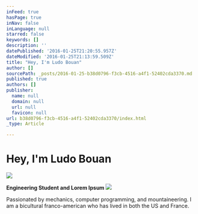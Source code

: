 ```yaml
---
inFeed: true
hasPage: true
inNav: false
inLanguage: null
starred: false
keywords: []
description: ''
datePublished: '2016-01-25T21:20:55.957Z'
dateModified: '2016-01-25T21:13:59.509Z'
title: "Hey, I'm Ludo Bouan"
author: []
sourcePath: _posts/2016-01-25-b38d0796-f3cb-4516-a4f1-52402cda3370.md
published: true
authors: []
publisher:
  name: null
  domain: null
  url: null
  favicon: null
url: b38d0796-f3cb-4516-a4f1-52402cda3370/index.html
_type: Article

---
```

# Hey, I'm Ludo Bouan
![](https://s3-us-west-2.amazonaws.com/the-grid-img/p/decddfb902500380db14471234b83f1c0fabc6de.jpg)

**Engineering Student and Lorem Ipsum**
![](https://s3-us-west-2.amazonaws.com/the-grid-img/p/4c702c3ca3205c7636fd2b401b64aa858137e672.jpg)

Passionated by mechanics, computer programming, and mountaineering. I am a bicultural franco-american who has lived in both the US and France.